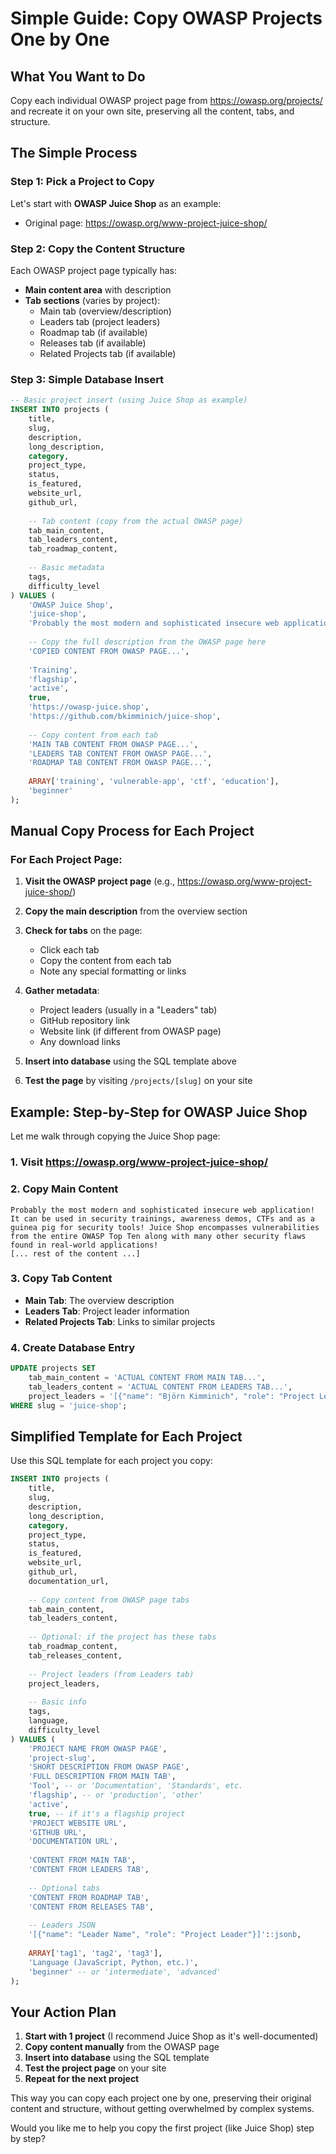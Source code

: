 # Simple Guide: Copy OWASP Projects One by One

## What You Want to Do
Copy each individual OWASP project page from https://owasp.org/projects/ and recreate it on your own site, preserving all the content, tabs, and structure.

## The Simple Process

### Step 1: Pick a Project to Copy
Let's start with **OWASP Juice Shop** as an example:
- Original page: https://owasp.org/www-project-juice-shop/

### Step 2: Copy the Content Structure

Each OWASP project page typically has:
- **Main content area** with description
- **Tab sections** (varies by project):
  - Main tab (overview/description)
  - Leaders tab (project leaders)
  - Roadmap tab (if available)
  - Releases tab (if available)
  - Related Projects tab (if available)

### Step 3: Simple Database Insert

```sql
-- Basic project insert (using Juice Shop as example)
INSERT INTO projects (
    title, 
    slug, 
    description, 
    long_description,
    category, 
    project_type, 
    status, 
    is_featured,
    website_url,
    github_url,
    
    -- Tab content (copy from the actual OWASP page)
    tab_main_content,
    tab_leaders_content,
    tab_roadmap_content,
    
    -- Basic metadata
    tags,
    difficulty_level
) VALUES (
    'OWASP Juice Shop',
    'juice-shop',
    'Probably the most modern and sophisticated insecure web application for security trainings, awareness demos and CTFs.',
    
    -- Copy the full description from the OWASP page here
    'COPIED CONTENT FROM OWASP PAGE...',
    
    'Training',
    'flagship',
    'active',
    true,
    'https://owasp-juice.shop',
    'https://github.com/bkimminich/juice-shop',
    
    -- Copy content from each tab
    'MAIN TAB CONTENT FROM OWASP PAGE...',
    'LEADERS TAB CONTENT FROM OWASP PAGE...',  
    'ROADMAP TAB CONTENT FROM OWASP PAGE...',
    
    ARRAY['training', 'vulnerable-app', 'ctf', 'education'],
    'beginner'
);
```

## Manual Copy Process for Each Project

### For Each Project Page:

1. **Visit the OWASP project page** (e.g., https://owasp.org/www-project-juice-shop/)

2. **Copy the main description** from the overview section

3. **Check for tabs** on the page:
   - Click each tab
   - Copy the content from each tab
   - Note any special formatting or links

4. **Gather metadata**:
   - Project leaders (usually in a "Leaders" tab)
   - GitHub repository link
   - Website link (if different from OWASP page)
   - Any download links

5. **Insert into database** using the SQL template above

6. **Test the page** by visiting `/projects/[slug]` on your site

## Example: Step-by-Step for OWASP Juice Shop

Let me walk through copying the Juice Shop page:

### 1. Visit https://owasp.org/www-project-juice-shop/

### 2. Copy Main Content
```
Probably the most modern and sophisticated insecure web application! 
It can be used in security trainings, awareness demos, CTFs and as a 
guinea pig for security tools! Juice Shop encompasses vulnerabilities 
from the entire OWASP Top Ten along with many other security flaws 
found in real-world applications!
[... rest of the content ...]
```

### 3. Copy Tab Content
- **Main Tab**: The overview description
- **Leaders Tab**: Project leader information
- **Related Projects Tab**: Links to similar projects

### 4. Create Database Entry
```sql
UPDATE projects SET 
    tab_main_content = 'ACTUAL CONTENT FROM MAIN TAB...',
    tab_leaders_content = 'ACTUAL CONTENT FROM LEADERS TAB...',
    project_leaders = '[{"name": "Björn Kimminich", "role": "Project Leader"}]'::jsonb
WHERE slug = 'juice-shop';
```

## Simplified Template for Each Project

Use this SQL template for each project you copy:

```sql
INSERT INTO projects (
    title, 
    slug, 
    description,
    long_description,
    category,
    project_type,
    status,
    is_featured,
    website_url,
    github_url,
    documentation_url,
    
    -- Copy content from OWASP page tabs
    tab_main_content,
    tab_leaders_content,
    
    -- Optional: if the project has these tabs
    tab_roadmap_content,
    tab_releases_content,
    
    -- Project leaders (from Leaders tab)
    project_leaders,
    
    -- Basic info
    tags,
    language,
    difficulty_level
) VALUES (
    'PROJECT NAME FROM OWASP PAGE',
    'project-slug',
    'SHORT DESCRIPTION FROM OWASP PAGE',
    'FULL DESCRIPTION FROM MAIN TAB',
    'Tool', -- or 'Documentation', 'Standards', etc.
    'flagship', -- or 'production', 'other'
    'active',
    true, -- if it's a flagship project
    'PROJECT WEBSITE URL',
    'GITHUB URL',
    'DOCUMENTATION URL',
    
    'CONTENT FROM MAIN TAB',
    'CONTENT FROM LEADERS TAB',
    
    -- Optional tabs
    'CONTENT FROM ROADMAP TAB',
    'CONTENT FROM RELEASES TAB',
    
    -- Leaders JSON
    '[{"name": "Leader Name", "role": "Project Leader"}]'::jsonb,
    
    ARRAY['tag1', 'tag2', 'tag3'],
    'Language (JavaScript, Python, etc.)',
    'beginner' -- or 'intermediate', 'advanced'
);
```

## Your Action Plan

1. **Start with 1 project** (I recommend Juice Shop as it's well-documented)
2. **Copy content manually** from the OWASP page
3. **Insert into database** using the SQL template
4. **Test the project page** on your site
5. **Repeat for the next project**

This way you can copy each project one by one, preserving their original content and structure, without getting overwhelmed by complex systems.

Would you like me to help you copy the first project (like Juice Shop) step by step?
